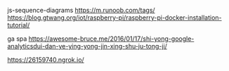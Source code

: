js-sequence-diagrams
https://m.runoob.com/tags/
https://blog.gtwang.org/iot/raspberry-pi/raspberry-pi-docker-installation-tutorial/

ga spa
https://awesome-bruce.me/2016/01/17/shi-yong-google-analyticsdui-dan-ye-ying-yong-jin-xing-shu-ju-tong-ji/

https://26159740.ngrok.io/